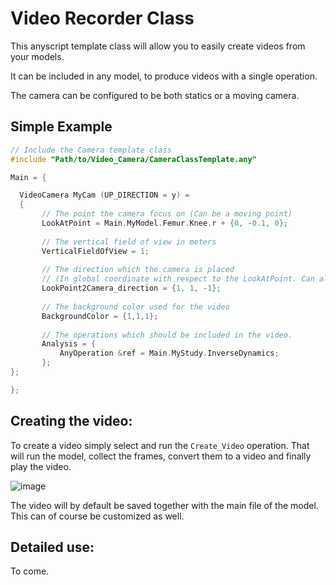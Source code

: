 # Video Recorder Class

This anyscript template class will allow you to easily create videos from your models. 

It can be included in any model, to produce videos with a single operation.

The camera can be configured to be both statics or a moving camera. 

## Simple Example

```c++
// Include the Camera template class
#include "Path/to/Video_Camera/CameraClassTemplate.any"

Main = {

  VideoCamera MyCam (UP_DIRECTION = y) = 
  {
       // The point the camera focus on (Can be a moving point)
       LookAtPoint = Main.MyModel.Femur.Knee.r + {0, -0.1, 0};  
       
       // The vertical field of view in meters
       VerticalFieldOfView = 1;
       
       // The direction which the camera is placed
       // (In global coordinate with respect to the LookAtPoint. Can also be a moving vector)
       LookPoint2Camera_direction = {1, 1, -1};
       
       // The background color used for the video
       BackgroundColor = {1,1,1};
       
       // The operations which should be included in the video.
       Analysis = {
           AnyOperation &ref = Main.MyStudy.InverseDynamics;
       };
};

};

``` 

## Creating the video:

To create a video simply select and run the `Create_Video` operation. That will run the model, collect the frames, convert them to a video and finally play the video.

![image](https://cloud.githubusercontent.com/assets/1038978/15822983/f6fd6b8e-2bf8-11e6-88a4-f8d080f815e5.png)

The video will by default be saved together with the main file of the model. This can of course be customized as well. 



## Detailed use:

To come.
